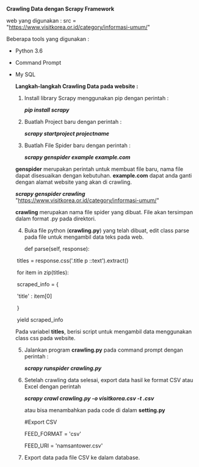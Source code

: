 **Crawling Data  dengan Scrapy Framework**

web yang digunakan :
src = "https://www.visitkorea.or.id/category/informasi-umum/"

Beberapa tools yang digunakan :

- Python 3.6

- Command Prompt

- My SQL

  

  **Langkah-langkah Crawling Data pada website :**

  1. Install library Scrapy menggunakan pip dengan perintah :

     ***pip install scrapy***

  2. Buatlah Project baru dengan perintah :

     ***scrapy startproject projectname***

  3. Buatlah File Spider baru dengan perintah :

     ***scrapy genspider example example.com***

  **genspider** merupakan perintah untuk membuat file baru, nama file dapat disesuaikan dengan kebutuhan. **example.com** dapat anda ganti dengan alamat website yang akan di crawling. 

     ***scrapy genspider crawling*** "https://www.visitkorea.or.id/category/informasi-umum/"



     **crawling** merupakan nama file spider yang dibuat. File akan tersimpan dalam format .py pada direktori.

  4. Buka file python (**crawling.py**) yang telah dibuat, edit class parse pada file untuk mengambil data teks pada web.

     def parse(self, response):

  ​           titles = response.css('.title p ::text').extract()

  ​           for item in zip(titles):

  ​           scraped_info = {

  ​               'title' : item[0]

  ​           }

  ​           yield scraped_info  

     Pada variabel **titles**, berisi script untuk mengambil data menggunakan class css pada website.

  5. Jalankan program **crawling.py** pada command prompt dengan perintah :

     ***scrapy runspider crawling.py***

  6. Setelah crawling data selesai, export data hasil ke format CSV atau Excel dengan perintah   

     ***scrapy crawl crawling.py -o visitkorea.csv -t .csv***

     atau bisa menambahkan pada code di dalam **setting.py**

     #Export CSV

     FEED_FORMAT = 'csv'

     FEED_URI = 'namsantower.csv'

  7. Export data pada file CSV ke dalam database.

   

  

